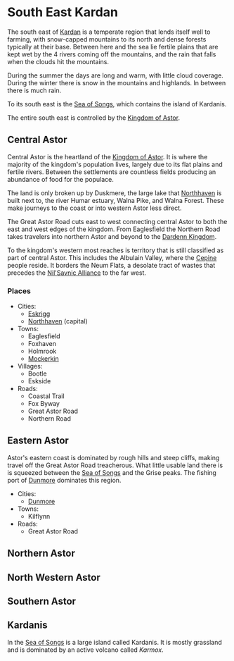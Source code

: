 # South East Kardan

The south east of [Kardan](README.md) is a temperate region that lends itself well to farming, with snow-capped mountains to its north and dense forests typically at their base. Between here and the sea lie fertile plains that are kept wet by the 4 rivers coming off the mountains, and the rain that falls when the clouds hit the mountains.

During the summer the days are long and warm, with little cloud coverage. During the winter there is snow in the mountains and highlands. In between there is much rain.

To its south east is the [Sea of Songs](../sea-of-songs.md), which contains the island of Kardanis.

The entire south east is controlled by the [Kingdom of Astor](../../civilisations/kingdom-of-astor/README.md).

## Central Astor

Central Astor is the heartland of the [Kingdom of Astor](../../civilisations/kingdom-of-astor/README.md). It is where the majority of the kingdom's population lives, largely due to its flat plains and fertile rivers. Between the settlements are countless fields producing an abundance of food for the populace.

The land is only broken up by Duskmere, the large lake that [Northhaven](../../civilisations/kingdom-of-astor/settlements/northhaven/README.md) is built next to, the river Humar estuary, Walna Pike, and Walna Forest. These make journeys to the coast or into western Astor less direct.

The Great Astor Road cuts east to west connecting central Astor to both the east and west edges of the kingdom. From Eaglesfield the Northern Road takes travelers into northern Astor and beyond to the [Dardenn Kingdom](../../civilisations/dardenn-kingdom/README.md).

To the kingdom's western most reaches is territory that is still classified as part of central Astor. This includes the Albulain Valley, where the [Cepine](../../civilisations/kingdom-of-astor/ethnicities/cepine.md) people reside. It borders the Neum Flats, a desolate tract of wastes that precedes the [Nil'Savnic Alliance](../../civilisations/nilsavnic-alliance/README.md) to the far west.

### Places

- Cities:
  - [Eskrigg](../../civilisations/kingdom-of-astor/settlements/eskrigg.md)
  - [Northhaven](../../civilisations/kingdom-of-astor/settlements/northhaven/README.md) (capital)
- Towns:
  - Eaglesfield
  - Foxhaven
  - Holmrook
  - [Mockerkin](../../civilisations/kingdom-of-astor/settlements/mockerkin.md)
- Villages:
  - Bootle
  - Eskside
- Roads:
  - Coastal Trail
  - Fox Byway
  - Great Astor Road
  - Northern Road

## Eastern Astor

Astor's eastern coast is dominated by rough hills and steep cliffs, making travel off the Great Astor Road treacherous. What little usable land there is is squeezed between the [Sea of Songs](../sea-of-songs.md) and the Grise peaks. The fishing port of [Dunmore](../../civilisations/kingdom-of-astor/settlements/dunmore.md) dominates this region.

- Cities:
  - [Dunmore](../../civilisations/kingdom-of-astor/settlements/dunmore.md)
- Towns:
  - Kilflynn
- Roads:
  - Great Astor Road

## Northern Astor

## North Western Astor

## Southern Astor

## Kardanis

In the [Sea of Songs](../sea-of-songs.md) is a large island called Kardanis. It is mostly grassland and is dominated by an active volcano called *Karmox*.
